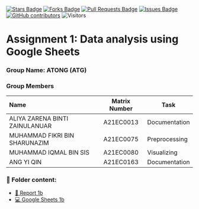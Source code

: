 <a href="https://github.com/drshahizan/BDM/stargazers"><img src="https://img.shields.io/github/stars/drshahizan/BDM" alt="Stars Badge"/></a>
<a href="https://github.com/drshahizan/BDM/network/members"><img src="https://img.shields.io/github/forks/drshahizan/BDM" alt="Forks Badge"/></a>
<a href="https://github.com/drshahizan/BDM/pulls"><img src="https://img.shields.io/github/issues-pr/drshahizan/BDM" alt="Pull Requests Badge"/></a>
<a href="https://github.com/drshahizan/BDM"><img src="https://img.shields.io/github/issues/drshahizan/BDM" alt="Issues Badge"/></a>
<a href="https://github.com/drshahizan/BDM/graphs/contributors"><img alt="GitHub contributors" src="https://img.shields.io/github/contributors/drshahizan/BDM?color=2b9348"></a>
![Visitors](https://api.visitorbadge.io/api/visitors?path=https%3A%2F%2Fgithub.com%2Fdrshahizan%2BDM&labelColor=%23d9e3f0&countColor=%23697689&style=flat)

# Assignment 1: Data analysis using Google Sheets

### Group Name: ATONG (ATG)
### Group Members

| Name                                     | Matrix Number | Task |
| :---------------------------------------- | :-------------: | ------------- |
| ALIYA ZARENA BINTI ZAINULANUAR            |A21EC0013        |Documentation  |
| MUHAMMAD FIKRI BIN SHARUNAZIM             |A21EC0075        |Preprocessing  |
| MUHAMMAD IQMAL BIN SIS                    |A21EC0080        |Visualizing    |
| ANG YI QIN                                |A21EC0163        |Documentation   |

### 📂 Folder content:
* [📖 Report 1b](./case_study1b/readme.md)
* [💻 Google Sheets 1b](https://docs.google.com/spreadsheets/d/1AWkSBct8BwRFzLbJKe468gU4MNAJLKaa8Wkp7eCiwAw/edit?usp=sharing)
